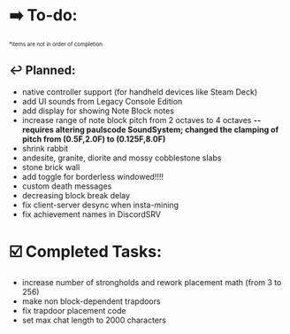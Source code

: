 
# ➡️ To-do:
<sup><sup>*items are not in order of completion</sup></sup>

## ↩️ Planned:
- native controller support (for handheld devices like Steam Deck)
- add UI sounds from Legacy Console Edition
- add display for showing Note Block notes
- increase range of note block pitch from 2 octaves to 4 octaves **--requires altering paulscode SoundSystem; changed the clamping of pitch from (0.5F,2.0F) to (0.125F,8.0F)**
- shrink rabbit
- andesite, granite, diorite and mossy cobblestone slabs
- stone brick wall
- add toggle for borderless windowed!!!!
- custom death messages
- decreasing block break delay
- fix client-server desync when insta-mining
- fix achievement names in DiscordSRV

# ☑️ Completed Tasks:
- increase number of strongholds and rework placement math (from 3 to 256)
- make non block-dependent trapdoors
- fix trapdoor placement code
- set max chat length to 2000 characters
